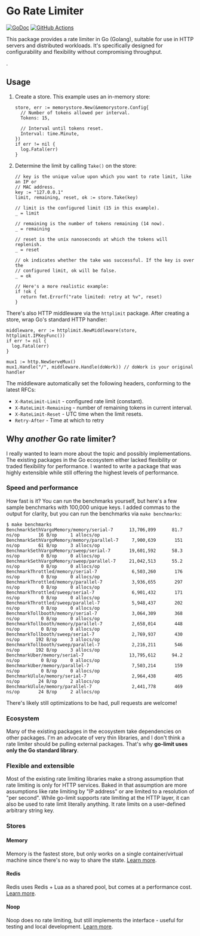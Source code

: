 # Go Rate Limiter

[![GoDoc](https://img.shields.io/badge/go-documentation-blue.svg?style=flat-square)](https://pkg.go.dev/mod/github.com/sethvargo/go-limiter)
[![GitHub Actions](https://img.shields.io/github/workflow/status/sethvargo/go-limiter/Test?style=flat-square)](https://github.com/sethvargo/go-limiter/actions?query=workflow%3ATest)


This package provides a rate limiter in Go (Golang), suitable for use in HTTP
servers and distributed workloads. It's specifically designed for
configurability and flexibility without compromising throughput.

.
## Usage

1.  Create a store. This example uses an in-memory store:

    ```golang
    store, err := memorystore.New(&memorystore.Config{
      // Number of tokens allowed per interval.
      Tokens: 15,

      // Interval until tokens reset.
      Interval: time.Minute,
    })
    if err != nil {
      log.Fatal(err)
    }
    ```

1.  Determine the limit by calling `Take()` on the store:

    ```golang
    // key is the unique value upon which you want to rate limit, like an IP or
    // MAC address.
    key := "127.0.0.1"
    limit, remaining, reset, ok := store.Take(key)

    // limit is the configured limit (15 in this example).
    _ = limit

    // remaining is the number of tokens remaining (14 now).
    _ = remaining

    // reset is the unix nanoseconds at which the tokens will replenish.
    _ = reset

    // ok indicates whether the take was successful. If the key is over the
    // configured limit, ok will be false.
    _ = ok

    // Here's a more realistic example:
    if !ok {
      return fmt.Errorf("rate limited: retry at %v", reset)
    }
    ```

There's also HTTP middleware via the `httplimit` package. After creating a
store, wrap Go's standard HTTP handler:

```golang
middleware, err := httplimit.NewMiddleware(store, httplimit.IPKeyFunc())
if err != nil {
  log.Fatal(err)
}

mux1 := http.NewServeMux()
mux1.Handle("/", middleware.Handle(doWork)) // doWork is your original handler
```

The middleware automatically set the following headers, conforming to the latest
RFCs:

- `X-RateLimit-Limit` - configured rate limit (constant).
- `X-RateLimit-Remaining` - number of remaining tokens in current interval.
- `X-RateLimit-Reset` - UTC time when the limit resets.
- `Retry-After` - Time at which to retry


## Why _another_ Go rate limiter?

I really wanted to learn more about the topic and possibly implementations. The
existing packages in the Go ecosystem either lacked flexibility or traded
flexibility for performance. I wanted to write a package that was highly
extensible while still offering the highest levels of performance.


### Speed and performance

How fast is it? You can run the benchmarks yourself, but here's a few sample
benchmarks with 100,000 unique keys. I added commas to the output for clarity,
but you can run the benchmarks via `make benchmarks`:

```text
$ make benchmarks
BenchmarkSethVargoMemory/memory/serial-7      13,706,899      81.7 ns/op       16 B/op     1 allocs/op
BenchmarkSethVargoMemory/memory/parallel-7     7,900,639       151 ns/op       61 B/op     3 allocs/op
BenchmarkSethVargoMemory/sweep/serial-7       19,601,592      58.3 ns/op        0 B/op     0 allocs/op
BenchmarkSethVargoMemory/sweep/parallel-7     21,042,513      55.2 ns/op        0 B/op     0 allocs/op
BenchmarkThrottled/memory/serial-7             6,503,260       176 ns/op        0 B/op     0 allocs/op
BenchmarkThrottled/memory/parallel-7           3,936,655       297 ns/op        0 B/op     0 allocs/op
BenchmarkThrottled/sweep/serial-7              6,901,432       171 ns/op        0 B/op     0 allocs/op
BenchmarkThrottled/sweep/parallel-7            5,948,437       202 ns/op        0 B/op     0 allocs/op
BenchmarkTollbooth/memory/serial-7             3,064,309       368 ns/op        0 B/op     0 allocs/op
BenchmarkTollbooth/memory/parallel-7           2,658,014       448 ns/op        0 B/op     0 allocs/op
BenchmarkTollbooth/sweep/serial-7              2,769,937       430 ns/op      192 B/op     3 allocs/op
BenchmarkTollbooth/sweep/parallel-7            2,216,211       546 ns/op      192 B/op     3 allocs/op
BenchmarkUber/memory/serial-7                 13,795,612      94.2 ns/op        0 B/op     0 allocs/op
BenchmarkUber/memory/parallel-7                7,503,214       159 ns/op        0 B/op     0 allocs/op
BenchmarkUlule/memory/serial-7                 2,964,438       405 ns/op       24 B/op     2 allocs/op
BenchmarkUlule/memory/parallel-7               2,441,778       469 ns/op       24 B/op     2 allocs/op
```

There's likely still optimizations to be had, pull requests are welcome!


### Ecosystem

Many of the existing packages in the ecosystem take dependencies on other
packages. I'm an advocate of very thin libraries, and I don't think a rate
limiter should be pulling external packages. That's why **go-limit uses only the
Go standard library**.


### Flexible and extensible

Most of the existing rate limiting libraries make a strong assumption that rate
limiting is only for HTTP services. Baked in that assumption are more
assumptions like rate limiting by "IP address" or are limited to a resolution of
"per second". While go-limit supports rate limiting at the HTTP layer, it can
also be used to rate limit literally anything. It rate limits on a user-defined
arbitrary string key.


### Stores

#### Memory

Memory is the fastest store, but only works on a single container/virtual
machine since there's no way to share the state.
[Learn more](https://pkg.go.dev/github.com/sethvargo/go-limiter/memorystore).

#### Redis

Redis uses Redis + Lua as a shared pool, but comes at a performance cost.
[Learn more](https://pkg.go.dev/github.com/sethvargo/go-limiter/redisstore).

#### Noop

Noop does no rate limiting, but still implements the interface - useful for
testing and local development.
[Learn more](https://pkg.go.dev/github.com/sethvargo/go-limiter/noopstore).
